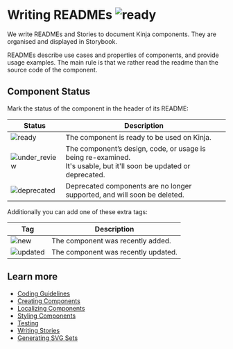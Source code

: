 # Writing READMEs ![ready](status-images/ready.svg)

We write READMEs and Stories to document Kinja components. They are organised and displayed in Storybook.

READMEs describe use cases and properties of components, and provide usage examples. The main rule is that we rather read the readme than the source code of the component.

## Component Status

Mark the status of the component in the header of its README:

Status | Description
---- | -----------
![ready](status-images/ready.svg)      | The component is ready to be used on Kinja.
![under_review](status-images/under-review.svg)  | The component’s design, code, or usage is being re-examined.<br/> It's usable, but it'll soon be updated or deprecated.
![deprecated](status-images/deprecated.svg)   | Deprecated components are no longer supported, and will soon be deleted.

Additionally you can add one of these extra tags:

Tag | Description
---- | -----------
![new](status-images/new.svg)       | The component was recently added.
![updated](status-images/updated.svg)  | The component was recently updated.

## Learn more

- [Coding Guidelines](https://github.com/gawkermedia/kinja-mantle/blob/master/packages/kinja-components/doc/contributing/CODING.md)
- [Creating Components](https://github.com/gawkermedia/kinja-mantle/blob/master/packages/kinja-components/doc/contributing/CREATING.md)
- [Localizing Components](https://github.com/gawkermedia/kinja-mantle/blob/master/packages/kinja-components/doc/contributing/LOCALIZING.md)
- [Styling Components](https://github.com/gawkermedia/kinja-mantle/blob/master/packages/kinja-components/doc/contributing/STYLING.md)
- [Testing](https://github.com/gawkermedia/kinja-mantle/blob/master/packages/kinja-components/doc/contributing/TESTING.md)
- [Writing Stories](https://github.com/gawkermedia/kinja-mantle/blob/master/packages/kinja-components/doc/contributing/STORIES.md)
- [Generating SVG Sets](https://github.com/gawkermedia/kinja-mantle/blob/master/packages/kinja-components/doc/contributing/GENERATING.md)
